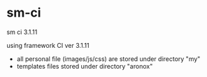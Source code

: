 # sm-ci
sm ci 3.1.11

using framework CI ver 3.1.11

- all personal file (images/js/css) are stored under directory "my"
- templates files stored under directory "aronox"


